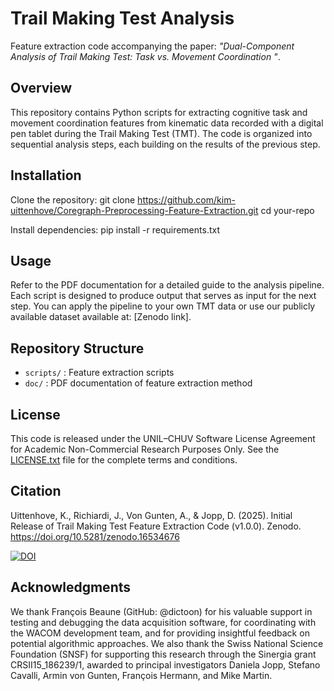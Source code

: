 # Trail Making Test Analysis
Feature extraction code accompanying the paper: *"Dual-Component Analysis of Trail Making Test: Task vs. Movement Coordination "*.

## Overview
This repository contains Python scripts for extracting cognitive task and movement coordination features from kinematic data recorded with a digital pen tablet during the Trail Making Test (TMT). 
The code is organized into sequential analysis steps, each building on the results of the previous step.

## Installation
Clone the repository:
git clone https://github.com/kim-uittenhove/Coregraph-Preprocessing-Feature-Extraction.git
cd your-repo

Install dependencies:
pip install -r requirements.txt

## Usage
Refer to the PDF documentation for a detailed guide to the analysis pipeline. Each script is designed to produce output that serves as input for the next step.
You can apply the pipeline to your own TMT data or use our publicly available dataset available at: [Zenodo link].

## Repository Structure
- `scripts/` : Feature extraction scripts
- `doc/` : PDF documentation of feature extraction method

## License
This code is released under the UNIL–CHUV Software License Agreement for Academic Non-Commercial Research Purposes Only. See the [LICENSE.txt](LICENSE.txt) file for the complete terms and conditions.

## Citation
Uittenhove, K., Richiardi, J., Von Gunten, A., & Jopp, D. (2025). Initial Release of Trail Making Test Feature Extraction Code (v1.0.0). Zenodo. https://doi.org/10.5281/zenodo.16534676

[![DOI](https://zenodo.org/badge/1011183959.svg)](https://doi.org/10.5281/zenodo.16534675)

## Acknowledgments
We thank François Beaune (GitHub: @dictoon) for his valuable support in testing and debugging the data acquisition software, for coordinating with the WACOM development team, and for providing insightful feedback on potential algorithmic approaches.
We also thank the Swiss National Science Foundation (SNSF) for supporting this research through the Sinergia grant CRSII15_186239/1, awarded to principal investigators Daniela Jopp, Stefano Cavalli, Armin von Gunten, François Hermann, and Mike Martin.

